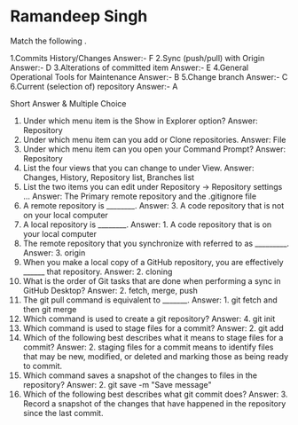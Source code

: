 # Ramandeep Singh
Match the following .

1.Commits History/Changes
 Answer:- F
2.Sync (push/pull) with Origin
 Answer:- D
3.Alterations of committed item
 Answer:- E
4.General Operational Tools for Maintenance
 Answer:- B
5.Change branch
 Answer:- C
6.Current (selection of) repository
 Answer:- A
 
 Short Answer & Multiple Choice
1.	Under which menu item is the Show in Explorer option? 
Answer: Repository
2.	Under which menu item can you add or Clone repositories. 
Answer: File
3.	Under which menu item can you open your Command Prompt? 
Answer: Repository
4.	List the four views that you can change to under View. 
Answer: Changes, History, Repository list, Branches list
5.	List the two items you can edit under Repository → Repository settings ... 
Answer: The Primary remote repository and the .gitignore file
6.	A remote repository is ________. 
Answer: 3. A code repository that is not on your local computer
7.	A local repository is ________. 
Answer: 1. A code repository that is on your local computer
8.	The remote repository that you synchronize with referred to as _________. 
Answer: 3. origin
9.	When you make a local copy of a GitHub repository, you are effectively ______ that repository. 
Answer: 2. cloning
10.	What is the order of Git tasks that are done when performing a sync in GitHub Desktop? 
Answer: 2. fetch, merge, push
11.	The git pull command is equivalent to _______. 
Answer: 1. git fetch and then git merge
12.	Which command is used to create a git repository? 
Answer: 4. git init
13.	Which command is used to stage files for a commit? 
Answer: 2. git add
14.	Which of the following best describes what it means to stage files for a commit? 
Answer: 2. staging files for a commit means to identify files that may be new, modified, or deleted and marking those as being ready to commit.
15.	Which command saves a snapshot of the changes to files in the repository? 
Answer: 2. git save -m "Save message"
16.	Which of the following best describes what git commit does? 
Answer: 3. Record a snapshot of the changes that have happened in the repository since the last commit.
